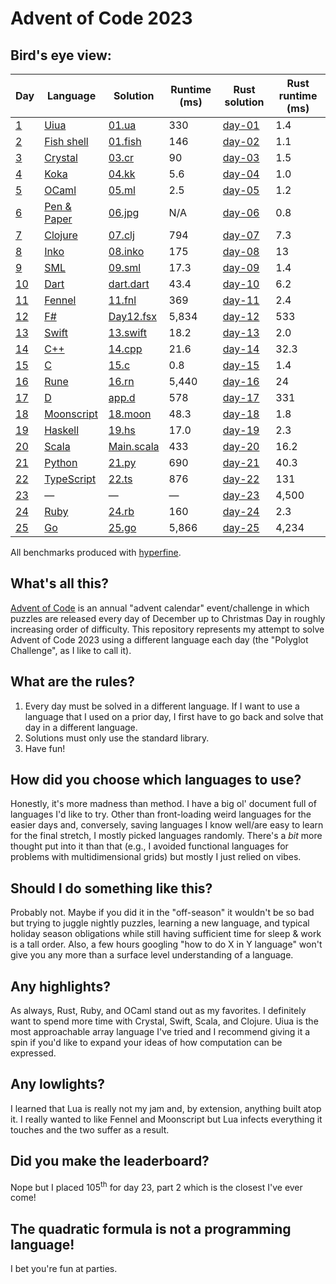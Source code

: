 # Advent of Code 2023

## Bird's eye view:

| Day  | Language      | Solution                                              | Runtime (ms) | Rust solution                      | Rust runtime (ms) |
| ---- | ------------- | ----------------------------------------------------- | ------------ | ---------------------------------- | ------------------|
| [1]  | [Uiua]        | [01.ua](day-01/uiua/01.ua)                            | 330          | [day-01](day-01/rust/src/main.rs)  | 1.4               |
| [2]  | [Fish shell]  | [01.fish](day-02/fish/02.fish)                        | 146          | [day-02](day-02/rust/src/main.rs)  | 1.1               |
| [3]  | [Crystal]     | [03.cr](day-03/crystal/03.cr)                         | 90           | [day-03](day-03/rust/src/main.rs)  | 1.5               |
| [4]  | [Koka]        | [04.kk](day-04/koka/04.kk)                            | 5.6          | [day-04](day-04/rust/src/main.rs)  | 1.0               |
| [5]  | [OCaml]       | [05.ml](day-05/ocaml/05.ml)                           | 2.5          | [day-05](day-05/rust/src/main.rs)  | 1.2               |
| [6]  | [Pen & Paper] | [06.jpg](day-06/pen-and-paper/06.jpg)                 | N/A          | [day-06](day-06/rust/src/main.rs)  | 0.8               |
| [7]  | [Clojure]     | [07.clj](day-07/clojure/07.clj)                       | 794          | [day-07](day-07/rust/src/main.rs)  | 7.3               |
| [8]  | [Inko]        | [08.inko](day-08/inko/08.inko)                        | 175          | [day-08](day-08/rust/src/main.rs)  | 13                |
| [9]  | [SML]         | [09.sml](day-09/sml/09.sml)                           | 17.3         | [day-09](day-09/rust/src/main.rs)  | 1.4               |
| [10] | [Dart]        | [dart.dart](day-10/dart/bin/dart.dart)                | 43.4         | [day-10](day-10/rust/src/main.rs)  | 6.2               |
| [11] | [Fennel]      | [11.fnl](day-11/fennel/11.fnl)                        | 369          | [day-11](day-11/rust/src/main.rs)  | 2.4               |
| [12] | [F#]          | [Day12.fsx](day-12/fsharp/Day12.fsx)                  | 5,834        | [day-12](day-12/rust/src/main.rs)  | 533               |
| [13] | [Swift]       | [13.swift](day-13/swift/13.swift)                     | 18.2         | [day-13](day-13/rust/src/main.rs)  | 2.0               |
| [14] | [C++]         | [14.cpp](day-14/cpp/14.cpp)                           | 21.6         | [day-14](day-14/rust/src/main.rs)  | 32.3              |
| [15] | [C]           | [15.c](day-15/c/15.c)                                 | 0.8          | [day-15](day-15/rust/src/main.rs)  | 1.4               |
| [16] | [Rune]        | [16.rn](day-16/rune/16.rn)                            | 5,440        | [day-16](day-16/rust/src/main.rs)  | 24                |
| [17] | [D]           | [app.d](day-17/d/source/app.d)                        | 578          | [day-17](day-17/rust/src/main.rs)  | 331               |
| [18] | [Moonscript]  | [18.moon](day-18/moonscript/18.moon)                  | 48.3         | [day-18](day-18/rust/src/main.rs)  | 1.8               |
| [19] | [Haskell]     | [19.hs](day-19/haskell/19.hs)                         | 17.0         | [day-19](day-19/rust/src/main.rs)  | 2.3               |
| [20] | [Scala]       | [Main.scala](day-20/scala/src/main/scala/Main.scala)  | 433          | [day-20](day-20/rust/src/main.rs)  | 16.2              |
| [21] | [Python]      | [21.py](day-21/python/21.py)                          | 690          | [day-21](day-21/rust/src/main.rs)  | 40.3              |
| [22] | [TypeScript]  | [22.ts](day-22/typescript/22.ts)                      | 876          | [day-22](day-22/rust/src/main.rs)  | 131               |
| [23] | —             | —                                                     | —            | [day-23](day-23/rust/src/main.rs)  | 4,500             |
| [24] | [Ruby]        | [24.rb](day-24/ruby/24.rb)                            | 160          | [day-24](day-24/rust/src/main.rs)  | 2.3               |
| [25] | [Go]          | [25.go](day-25/go/25.go)                              | 5,866        | [day-25](day-25/rust/src/main.rs)  | 4,234             |

All benchmarks produced with [hyperfine](https://github.com/sharkdp/hyperfine).

## What's all this?

[Advent of Code](https://adventofcode.com) is an annual "advent calendar"
event/challenge in which puzzles are released every day of December up to
Christmas Day in roughly increasing order of difficulty. This repository
represents my attempt to solve Advent of Code 2023 using a different language
each day (the "Polyglot Challenge", as I like to call it).

## What are the rules?

1. Every day must be solved in a different language. If I want to use a
   language that I used on a prior day, I first have to go back and solve that
   day in a different language.
2. Solutions must only use the standard library.
3. Have fun!

## How did you choose which languages to use?

Honestly, it's more madness than method. I have a big ol' document full of
languages I'd like to try. Other than front-loading weird languages for the
easier days and, conversely, saving languages I know well/are easy to learn for
the final stretch, I mostly picked languages randomly. There's a *bit* more
thought put into it than that (e.g., I avoided functional languages for
problems with multidimensional grids) but mostly I just relied on vibes.

## Should I do something like this?

Probably not. Maybe if you did it in the "off-season" it wouldn't be so bad but
trying to juggle nightly puzzles, learning a new language, and typical holiday
season obligations while still having sufficient time for sleep & work is a
tall order. Also, a few hours googling "how to do X in Y language" won't give
you any more than a surface level understanding of a language.

## Any highlights?

As always, Rust, Ruby, and OCaml stand out as my favorites. I definitely want
to spend more time with Crystal, Swift, Scala, and Clojure. Uiua is the most
approachable array language I've tried and I recommend giving it a spin if
you'd like to expand your ideas of how computation can be expressed.

## Any lowlights?

I learned that Lua is really not my jam and, by extension, anything built atop
it. I really wanted to like Fennel and Moonscript but Lua infects everything it
touches and the two suffer as a result.

## Did you make the leaderboard?

Nope but I placed 105<sup>th</sup> for day 23, part 2 which is the closest I've ever come!

## The quadratic formula is not a programming language!

I bet you're fun at parties.

[Uiua]: https://www.uiua.org/
[Fish shell]: https://fishshell.com/
[Crystal]: https://crystal-lang.org/
[Koka]: https://koka-lang.github.io/
[OCaml]: https://ocaml.org/
[Pen & Paper]: https://en.wikipedia.org/wiki/Quadratic_formula
[Clojure]: https://clojure.org/
[Inko]: https://inko-lang.org/
[SML]: https://en.wikipedia.org/wiki/Standard_ML
[Dart]: https://dart.dev/
[Fennel]: https://fennel-lang.org/
[F#]: https://fsharp.org/
[Swift]: https://www.swift.org/
[C++]: https://isocpp.org/
[C]: https://en.wikipedia.org/wiki/C_(programming_language)
[Rune]: https://rune-rs.github.io/
[D]: https://dlang.org/
[Moonscript]: https://moonscript.org/
[Haskell]: https://www.haskell.org/
[Scala]: https://www.scala-lang.org/
[Python]: https://www.python.org/
[TypeScript]: https://www.typescriptlang.org/
[Ruby]: https://www.ruby-lang.org/
[Go]: https://go.dev/

[1]: https://adventofcode.com/2023/day/1
[2]: https://adventofcode.com/2023/day/2
[3]: https://adventofcode.com/2023/day/3
[4]: https://adventofcode.com/2023/day/4
[5]: https://adventofcode.com/2023/day/5
[6]: https://adventofcode.com/2023/day/6
[7]: https://adventofcode.com/2023/day/7
[8]: https://adventofcode.com/2023/day/8
[9]: https://adventofcode.com/2023/day/9
[10]: https://adventofcode.com/2023/day/10
[11]: https://adventofcode.com/2023/day/11
[12]: https://adventofcode.com/2023/day/12
[13]: https://adventofcode.com/2023/day/13
[14]: https://adventofcode.com/2023/day/14
[15]: https://adventofcode.com/2023/day/15
[16]: https://adventofcode.com/2023/day/16
[17]: https://adventofcode.com/2023/day/17
[18]: https://adventofcode.com/2023/day/18
[19]: https://adventofcode.com/2023/day/19
[20]: https://adventofcode.com/2023/day/20
[21]: https://adventofcode.com/2023/day/21
[22]: https://adventofcode.com/2023/day/22
[23]: https://adventofcode.com/2023/day/23
[24]: https://adventofcode.com/2023/day/24
[25]: https://adventofcode.com/2023/day/25
